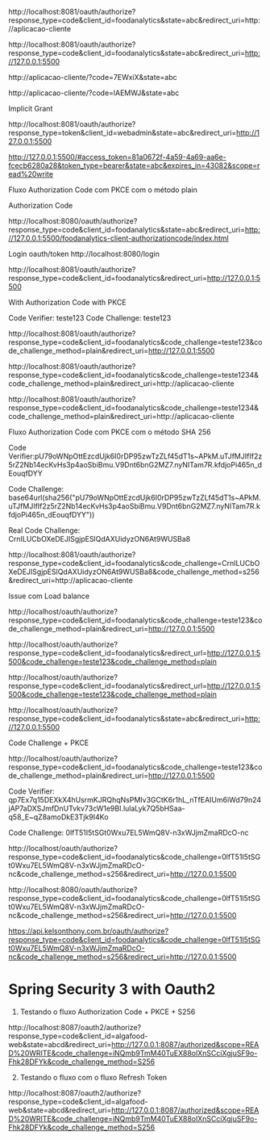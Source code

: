 http://localhost:8081/oauth/authorize?response_type=code&client_id=foodanalytics&state=abc&redirect_uri=http://aplicacao-cliente

http://localhost:8081/oauth/authorize?response_type=code&client_id=foodanalytics&state=abc&redirect_uri=http://127.0.0.1:5500

http://aplicacao-cliente/?code=7EWxiX&state=abc

http://aplicacao-cliente/?code=lAEMWJ&state=abc

Implicit Grant

http://localhost:8081/oauth/authorize?response_type=token&client_id=webadmin&state=abc&redirect_uri=http://127.0.0.1:5500

http://127.0.0.1:5500/#access_token=81a0672f-4a59-4a69-aa6e-fcecb6280a28&token_type=bearer&state=abc&expires_in=43082&scope=read%20write

Fluxo Authorization Code com PKCE com o método plain

Authorization Code

http://localhost:8080/oauth/authorize?response_type=code&client_id=foodanalytics&state=abc&redirect_uri=http://127.0.0.1:5500/foodanalytics-client-authorizationcode/index.html

Login oauth/token
http://localhost:8080/login

http://localhost:8081/oauth/authorize?response_type=code&client_id=foodanalytics&redirect_uri=http://127.0.0.1:5500

With Authorization Code with PKCE

Code Verifier: teste123
Code Challenge: teste123

http://localhost:8081/oauth/authorize?response_type=code&client_id=foodanalytics&code_challenge=teste123&code_challenge_method=plain&redirect_uri=http://127.0.0.1:5500



http://localhost:8081/oauth/authorize?response_type=code&client_id=foodanalytics&code_challenge=teste1234&code_challenge_method=plain&redirect_uri=http://aplicacao-cliente

http://localhost:8081/oauth/authorize?response_type=code&client_id=foodanalytics&code_challenge=teste1234&code_challenge_method=plain&redirect_uri=http://aplicacao-cliente

Fluxo Authorization Code com PKCE com o método SHA 256

Code Verifier:pU79oWNpOttEzcdUjk6I0rDP95zwTzZLf45dT1s~APkM.uTJfMJIfIf2z5rZ2Nb14ecKvHs3p4aoSbiBmu.V9Dnt6bnG2MZ7.nyNITam7R.kfdjoPi465n_dEouqfDYY

Code Challenge: base64url(sha256("pU79oWNpOttEzcdUjk6I0rDP95zwTzZLf45dT1s~APkM.uTJfMJIfIf2z5rZ2Nb14ecKvHs3p4aoSbiBmu.V9Dnt6bnG2MZ7.nyNITam7R.kfdjoPi465n_dEouqfDYY"))

Real Code Challenge: CrnILUCbOXeDEJISgjpESlQdAXUidyzON6At9WUSBa8

http://localhost:8081/oauth/authorize?response_type=code&client_id=foodanalytics&code_challenge=CrnILUCbOXeDEJISgjpESlQdAXUidyzON6At9WUSBa8&code_challenge_method=s256&redirect_uri=http://aplicacao-cliente


Issue com Load balance

http://localhost/oauth/authorize?response_type=code&client_id=foodanalytics&code_challenge=teste123&code_challenge_method=plain&redirect_uri=http://127.0.0.1:5500

http://localhost/oauth/authorize?response_type=code&client_id=foodanalytics&redirect_url=http://127.0.0.1:5500&code_challenge=teste123&code_challenge_method=plain

http://localhost/oauth/authorize?response_type=code&client_id=foodanalytics&redirect_url=http://127.0.0.1:5500&code_challenge=teste123&code_challenge_method=plain

http://localhost/oauth/authorize?response_type=code&client_id=foodanalytics&state=abc&redirect_uri=http://127.0.0.1:5500

Code Challenge + PKCE 

http://localhost/oauth/authorize?response_type=code&client_id=foodanalytics&code_challenge=teste123&code_challenge_method=plain&redirect_uri=http://127.0.0.1:5500


Code Verifier: qp7Ex7q15DEXkX4hUsrmKJRQhqNsPMIv3GCtK6r1hL_nTfEAIUm6iWd79n24jAP7aDXSJmfDnUTvkv73cW1e9BI.lulaLyk7Q5bHSaa-q58_E~qZ8amoDkE3Tjk9I4Ko

Code Challenge: 0lfT51I5tSGt0Wxu7EL5WmQ8V-n3xWJjmZmaRDcO-nc

http://localhost/oauth/authorize?response_type=code&client_id=foodanalytics&code_challenge=0lfT51I5tSGt0Wxu7EL5WmQ8V-n3xWJjmZmaRDcO-nc&code_challenge_method=s256&redirect_uri=http://127.0.0.1:5500

http://localhost:8080/oauth/authorize?response_type=code&client_id=foodanalytics&code_challenge=0lfT51I5tSGt0Wxu7EL5WmQ8V-n3xWJjmZmaRDcO-nc&code_challenge_method=s256&redirect_uri=http://127.0.0.1:5500

https://api.kelsonthony.com.br/oauth/authorize?response_type=code&client_id=foodanalytics&code_challenge=0lfT51I5tSGt0Wxu7EL5WmQ8V-n3xWJjmZmaRDcO-nc&code_challenge_method=s256&redirect_uri=http://127.0.0.1:5500


# Spring Security 3 with Oauth2 

01. Testando o fluxo Authorization Code + PKCE + S256 

http://localhost:8087/oauth2/authorize?response_type=code&client_id=algafood-web&state=abcd&redirect_uri=http://127.0.0.1:8087/authorized&scope=READ%20WRITE&code_challenge=iNQmb9TmM40TuEX88olXnSCciXgjuSF9o-Fhk28DFYk&code_challenge_method=S256

02. Testando o fluxo com o fluxo Refresh Token

http://localhost:8087/oauth2/authorize?response_type=code&client_id=algafood-web&state=abcd&redirect_uri=http://127.0.0.1:8087/authorized&scope=READ%20WRITE&code_challenge=iNQmb9TmM40TuEX88olXnSCciXgjuSF9o-Fhk28DFYk&code_challenge_method=S256




